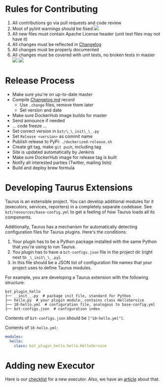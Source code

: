 # Rules for Contributing
 1. All contributions go via pull requests and code review
 1. Most of pylint warnings should be fixed ![](https://api.codacy.com/project/badge/Grade/9ed495a3e5df4ba2ad05e19a690121d2?ext=.svg)
 1. All new files must contain Apache License header (unit test files may not have it)
 1. All changes must be reflected in [Changelog](Changelog)
 1. All changes must be properly documented 
 1. All changes must be covered with unit tests, no broken tests in master ![](https://api.travis-ci.org/Blazemeter/taurus.svg?branch=master&ext=.svg)  ![](https://ci.appveyor.com/api/projects/status/github/Blazemeter/taurus?svg=true&ext=.svg) 
 
# Release Process
 - Make sure you're on up-to-date master
 - Compile [Changelog.md](Changelog) record
   - Use `.change` files, remove them later
   - Set version and date
 - Make sure DockerHub image builds for master
 - Send announce if needed
 - ... code freeze ...
 - Set correct version in `bzt/\_\_init\_\_.py`
 - Set `Release <version>` as commit name
 - Publish release to PyPi: `./dockerized-release.sh`
 - Create git tag, make `git push`, including tag
 - Site is updated automatically by Jenkins
 - Make sure DockerHub image for release tag is built
 - Notify all interested parties (Twitter, mailing lists)
 - Build and deploy brew formula
 
# Developing Taurus Extensions

Taurus is an extensible project. You can develop additional modules for it (executors, services, reporters)
in a completely separate codebase. See `bzt/resources/base-config.yml` to get a feeling of how Taurus
loads all its components.

Additionally, Taurus has a mechanism for automatically detecting configuration files for Taurus plugins.
Here's the conditions:
1. Your plugin has to be a Python package installed with the same Python that you're using to run Taurus.
1. You plugin has to have a `bzt-configs.json` file in the project dir (right next to `_\_init\_\_.py`).
1. In this file should be a JSON list of configuration file names that your project uses to define Taurus modules.

For example, you are developing a Taurus extension with the following structure:

```
bzt_plugin_hello
├── __init__.py  # package init file, standard for Python
├── hello.py  # your plugin module, contains class HelloService
├── 10-hello.yml  # configuration file, analogous to base-config.yml
├── bzt-configs.json  # configuration index
```

Contents of `bzt-configs.json` should be `["10-hello.yml"]`.

Contents of `10-hello.yml`:
```yaml
modules:
  hello:
    class: bzt_plugin_hello.hello.HelloService
```

# Adding new Executor

Here is our [checklist](NewExecutorChecklist.md) for a new executor. Also, we have an [article](../kb/AddingExecutor.md) 
about that.